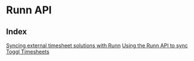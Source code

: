 Runn API
========

Index
-----

[Syncing external timesheet solutions with Runn](./timesheets)
[Using the Runn API to sync Toggl Timesheets](./toggl_timesheets)
